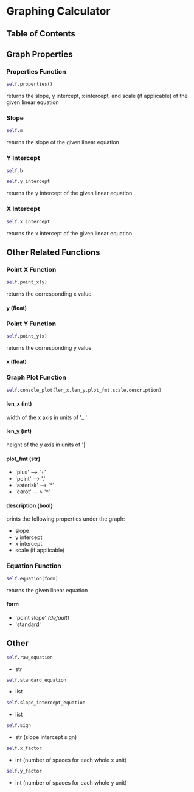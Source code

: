 # Graphing Calculator



## Table of Contents



## Graph Properties

### Properties Function
```python
self.properties()
```

returns the slope, y intercept, x intercept, and scale (if applicable) of the given linear equation

### Slope

```python
self.m
```

returns the slope of the given linear equation

### Y Intercept

```python
self.b
```

```python
self.y_intercept
```

returns the y intercept of the given linear equation

### X Intercept

```python
self.x_intercept
```

returns the x intercept of the given linear equation

## Other Related Functions

### Point X Function

```python
self.point_x(y)
```

returns the corresponding x value

#### y (float)

### Point Y Function

```python
self.point_y(x)
```

returns the corresponding y value

#### x (float)

### Graph Plot Function

```python
self.console_plot(len_x,len_y,plot_fmt,scale,description)
```

#### len_x (int)

width of the x axis in units of '_ '

#### len_y (int)

height of the y axis in units of '|'

#### plot_fmt (str)

- 'plus' --> '+'
- 'point' --> '.'
- 'asterisk' --> '*'
- 'carot' -- > '^'

#### description (bool)

prints the following properties under the graph:
- slope
- y intercept
- x intercept
- scale (if applicable)

### Equation Function

```python
self.equation(form)
```

returns the given linear equation

#### form 
- 'point slope' _(default)_
- 'standard'

## Other

```python
self.raw_equation
```
 - str

```python
self.standard_equation
```
 - list

```python
self.slope_intercept_equation
```
- list

```python
self.sign
```
 - str (slope intercept sign)

```python
self.x_factor
```
 - int (number of spaces for each whole x unit)

```python
self.y_factor
```
 - int (number of spaces for each whole y unit)
